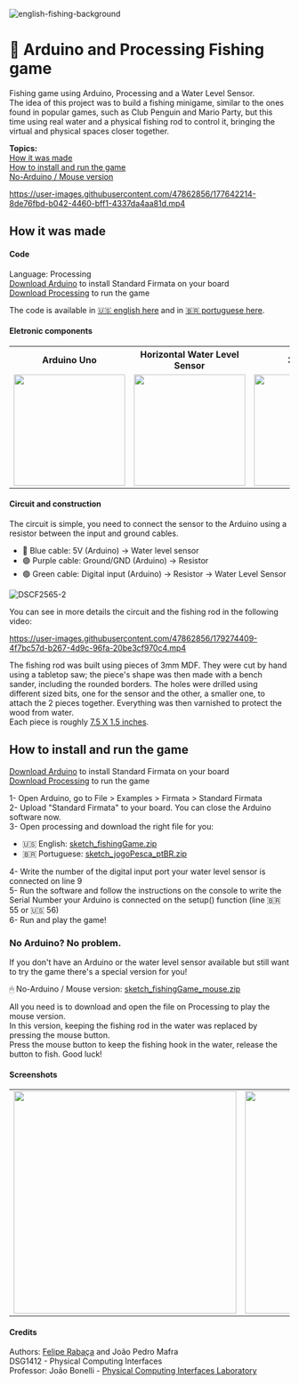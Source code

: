 ![english-fishing-background](https://user-images.githubusercontent.com/47862856/177536939-4eee9b31-6b0b-44c3-83f0-fa40413efff4.png)


# 🎣 Arduino and Processing Fishing game
Fishing game using Arduino, Processing and a Water Level Sensor.\
The idea of this project was to build a fishing minigame, similar to the ones found in popular games, such as Club Penguin and Mario Party, but this time using real water and a physical fishing rod to control it, bringing the virtual and physical spaces closer together.

**Topics:**\
[How it was made](https://github.com/Feliperpvieira/Arduino-Fishing-Game/edit/main/README.md#how-it-was-made)\
[How to install and run the game](https://github.com/Feliperpvieira/Arduino-Fishing-Game/edit/main/README.md#how-to-install-and-run-the-game)\
[No-Arduino / Mouse version](https://github.com/Feliperpvieira/Arduino-Fishing-Game/edit/main/README.md#no-arduino-no-problem)

https://user-images.githubusercontent.com/47862856/177642214-8de76fbd-b042-4460-bff1-4337da4aa81d.mp4

## How it was made

#### Code
Language: Processing\
[Download Arduino](https://www.arduino.cc/en/software) to install Standard Firmata on your board\
[Download Processing](https://processing.org/download) to run the game

The code is available in [🇺🇸 english here](https://github.com/Feliperpvieira/Arduino-Fishing-Game/tree/main/sketch_fishingGame) and in [🇧🇷 portuguese here](https://github.com/Feliperpvieira/Arduino-Fishing-Game/tree/main/sketch_jogoPesca-ptBR).

#### Eletronic components
<table>
  <tr>
    <th>Arduino Uno</th>
    <th>Horizontal Water Level Sensor</th>
    <th>3 jumpers</th>
    <th>1 resistor</th>
    <th>1 protoboard</th>
  </tr>
  <tr>
    <td><img width="200" src="https://user-images.githubusercontent.com/47862856/179044732-13a1cc4e-458f-4a54-916a-d736a981d54e.png"></td>
    <td><img width="200" src="https://user-images.githubusercontent.com/47862856/179044918-3614d8f7-9481-4cb3-b3e7-4d9c29720cc3.png"></td>
    <td><img width="200" src="https://user-images.githubusercontent.com/47862856/179076572-7600071d-fcbd-44fe-8d71-bb4129967a6e.png"></td>
    <td><img width="200" src="https://user-images.githubusercontent.com/47862856/179076651-6fb08e44-4cf4-4d5e-80b0-666169b10253.png"></td>
    <td><img width="200" src="https://user-images.githubusercontent.com/47862856/179076936-a465a90b-f77b-43a0-92d5-ee984e5c1231.png"></td>
  </tr>
</table>

#### Circuit and construction

The circuit is simple, you need to connect the sensor to the Arduino using a resistor between the input and ground cables.

- 🔵 Blue cable: 5V (Arduino) -> Water level sensor
- 🟣 Purple cable: Ground/GND (Arduino) -> Resistor
- 🟢 Green cable: Digital input (Arduino) -> Resistor -> Water Level Sensor

![DSCF2565-2](https://user-images.githubusercontent.com/47862856/179271221-70145025-c37d-4a08-bcb9-f472f0115fb2.jpg)

You can see in more details the circuit and the fishing rod in the following video:

https://user-images.githubusercontent.com/47862856/179274409-4f7bc57d-b267-4d9c-96fa-20be3cf970c4.mp4

The fishing rod was built using pieces of 3mm MDF. They were cut by hand using a tabletop saw; the piece's shape was then made with a bench sander, including the rounded borders. The holes were drilled using different sized bits, one for the sensor and the other, a smaller one, to attach the 2 pieces together. Everything was then varnished to protect the wood from water.\
Each piece is roughly [7.5 X 1.5 inches](https://user-images.githubusercontent.com/47862856/179283887-51402001-d399-4b1a-be23-ff17b1163aba.jpg).

## How to install and run the game
[Download Arduino](https://www.arduino.cc/en/software) to install Standard Firmata on your board\
[Download Processing](https://processing.org/download) to run the game

1- Open Arduino, go to File > Examples > Firmata > Standard Firmata\
2- Upload "Standard Firmata" to your board. You can close the Arduino software now.\
3- Open processing and download the right file for you:
- 🇺🇸 English: [sketch_fishingGame.zip](https://github.com/Feliperpvieira/Arduino-Fishing-Game/files/9123451/sketch_fishingGame.zip)
- 🇧🇷 Portuguese: [sketch_jogoPesca_ptBR.zip](https://github.com/Feliperpvieira/Arduino-Fishing-Game/files/9123452/sketch_jogoPesca_ptBR.zip)

4- Write the number of the digital input port your water level sensor is connected on line 9\
5- Run the software and follow the instructions on the console to write the Serial Number your Arduino is connected on the setup() function (line 🇧🇷 55 or 🇺🇸 56)\
6- Run and play the game!

### No Arduino? No problem.
If you don't have an Arduino or the water level sensor available but still want to try the game there's a special version for you!

🖱 No-Arduino / Mouse version: [sketch_fishingGame_mouse.zip](https://github.com/Feliperpvieira/Arduino-Fishing-Game/files/9123454/sketch_fishingGame_mouse.zip)

All you need is to download and open the file on Processing to play the mouse version.\
In this version, keeping the fishing rod in the water was replaced by pressing the mouse button.\
Press the mouse button to keep the fishing hook in the water, release the button to fish. Good luck!

#### Screenshots 
<table>
  <tr>
    <td><img width="400" src="https://user-images.githubusercontent.com/47862856/179299026-33071767-28ae-45a2-8ef7-0981ba697b06.png"></td>
    <td><img width="400" src="https://user-images.githubusercontent.com/47862856/179299066-0a74b2ab-1916-42b6-95bf-96088d4ba1f9.png"></td>
    <td><img width="400" src="https://user-images.githubusercontent.com/47862856/179299093-69233928-572f-470c-838c-32a1f3908910.png"></td>
  </tr>
</table>

#### Credits
Authors: [Felipe Rabaça](https://feliperpv.com) and João Pedro Mafra\
DSG1412 - Physical Computing Interfaces\
Professor: João Bonelli - [Physical Computing Interfaces Laboratory](http://www.life.dad.puc-rio.br/sobre-english.html)
